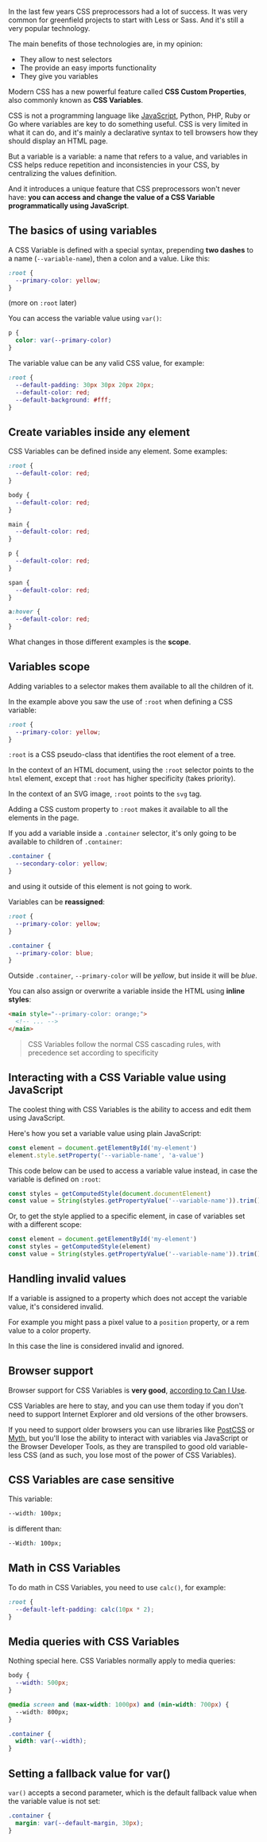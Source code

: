 In the last few years CSS preprocessors had a lot of success. It was very common for greenfield projects to start with Less or Sass. And it's still a very popular technology.

The main benefits of those technologies are, in my opinion:

- They allow to nest selectors
- The provide an easy imports functionality
- They give you variables

Modern CSS has a new powerful feature called **CSS Custom Properties**, also commonly known as **CSS Variables**.

CSS is not a programming language like [JavaScript](https://flaviocopes.com/javascript/), Python, PHP, Ruby or Go where variables are key to do something useful. CSS is very limited in what it can do, and it's mainly a declarative syntax to tell browsers how they should display an HTML page.

But a variable is a variable: a name that refers to a value, and variables in CSS helps reduce repetition and inconsistencies in your CSS, by centralizing the values definition.

And it introduces a unique feature that CSS preprocessors won't never have: **you can access and change the value of a CSS Variable programmatically using JavaScript**.

## The basics of using variables

A CSS Variable is defined with a special syntax, prepending **two dashes** to a name (`--variable-name`), then a colon and a value. Like this:

```css
:root {
  --primary-color: yellow;
}
```

(more on `:root` later)

You can access the variable value using `var()`:

```css
p {
  color: var(--primary-color)
}
```

The variable value can be any valid CSS value, for example:

```css
:root {
  --default-padding: 30px 30px 20px 20px;
  --default-color: red;
  --default-background: #fff;
}
```

## Create variables inside any element

CSS Variables can be defined inside any element. Some examples:

```css
:root {
  --default-color: red;
}

body {
  --default-color: red;
}

main {
  --default-color: red;
}

p {
  --default-color: red;
}

span {
  --default-color: red;
}

a:hover {
  --default-color: red;
}
```

What changes in those different examples is the **scope**.

## Variables scope

Adding variables to a selector makes them available to all the children of it.

In the example above you saw the use of `:root` when defining a CSS variable:

```css
:root {
  --primary-color: yellow;
}
```

`:root` is a CSS pseudo-class that identifies the root element of a tree.

In the context of an HTML document, using the `:root` selector points to the `html` element, except that `:root` has higher specificity (takes priority).

In the context of an SVG image, `:root` points to the `svg` tag.

Adding a CSS custom property to `:root` makes it available to all the elements in the page.

If you add a variable inside a `.container` selector, it's only going to be available to children of `.container`:

```css
.container {
  --secondary-color: yellow;
}
```

and using it outside of this element is not going to work.

Variables can be **reassigned**:

```css
:root {
  --primary-color: yellow;
}

.container {
  --primary-color: blue;
}
```

Outside `.container`, `--primary-color` will be _yellow_, but inside it will be _blue_.

You can also assign or overwrite a variable inside the HTML using **inline styles**:

```html
<main style="--primary-color: orange;">
  <!-- ... -->
</main>
```

> CSS Variables follow the normal CSS cascading rules, with precedence set according to specificity

## Interacting with a CSS Variable value using JavaScript

The coolest thing with CSS Variables is the ability to access and edit them using JavaScript.

Here's how you set a variable value using plain JavaScript:

```js
const element = document.getElementById('my-element')
element.style.setProperty('--variable-name', 'a-value')
```

This code below can be used to access a variable value instead, in case the variable is defined on `:root`:

```js
const styles = getComputedStyle(document.documentElement)
const value = String(styles.getPropertyValue('--variable-name')).trim()
```

Or, to get the style applied to a specific element, in case of variables set with a different scope:

```js
const element = document.getElementById('my-element')
const styles = getComputedStyle(element)
const value = String(styles.getPropertyValue('--variable-name')).trim()
```

## Handling invalid values

If a variable is assigned to a property which does not accept the variable value, it's considered invalid.

For example you might pass a pixel value to a `position` property, or a rem value to a color property.

In this case the line is considered invalid and ignored.

## Browser support

Browser support for CSS Variables is **very good**, [according to Can I Use](https://www.caniuse.com/#feat=css-variables).

CSS Variables are here to stay, and you can use them today if you don't need to support Internet Explorer and old versions of the other browsers.

If you need to support older browsers you can use libraries like [PostCSS](https://flaviocopes.com/postcss/) or [Myth](http://www.myth.io/), but you'll lose the ability to interact with variables via JavaScript or the Browser Developer Tools, as they are transpiled to good old variable-less CSS (and as such, you lose most of the power of CSS Variables).

## CSS Variables are case sensitive

This variable:

```css
--width: 100px;
```

is different than:

```css
--Width: 100px;
```

## Math in CSS Variables

To do math in CSS Variables, you need to use `calc()`, for example:

```css
:root {
  --default-left-padding: calc(10px * 2);
}
```

## Media queries with CSS Variables

Nothing special here. CSS Variables normally apply to media queries:

```css
body {
  --width: 500px;
}

@media screen and (max-width: 1000px) and (min-width: 700px) {
  --width: 800px;
}

.container {
  width: var(--width);
}
```

## Setting a fallback value for var()

`var()` accepts a second parameter, which is the default fallback value when the variable value is not set:

```css
.container {
  margin: var(--default-margin, 30px);
}
```